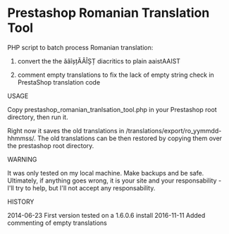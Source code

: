 Prestashop Romanian Translation Tool
====================================

PHP script to batch process Romanian translation:

1. convert the the ăâîșțĂÂÎȘȚ diacritics to plain aaistAAIST

2. comment empty translations to fix the lack of empty string check in PrestaShop translation code

USAGE

Copy prestashop_romanian_tranlsation_tool.php in your Prestashop root directory, then run it.

Right now it saves the old translations in /translations/export/ro_yymmdd-hhmmss/. The old translations can be then restored by copying them over the prestashop root directory.


WARNING

It was only tested on my local machine. Make backups and be safe. Ultimately, if anything goes wrong, it is your site and your responsability - I'll try to help, but I'll not accept any responsability.


HISTORY

2014-06-23 First version tested on a 1.6.0.6 install
2016-11-11 Added commenting of empty translations
